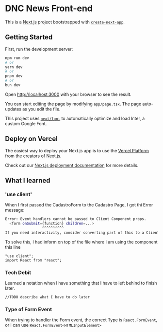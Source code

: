 # DNC News Front-end

This is a [Next.js](https://nextjs.org/) project bootstrapped with [`create-next-app`](https://github.com/vercel/next.js/tree/canary/packages/create-next-app).

## Getting Started

First, run the development server:

```bash
npm run dev
# or
yarn dev
# or
pnpm dev
# or
bun dev
```

Open [http://localhost:3000](http://localhost:3000) with your browser to see the result.

You can start editing the page by modifying `app/page.tsx`. The page auto-updates as you edit the file.

This project uses [`next/font`](https://nextjs.org/docs/basic-features/font-optimization) to automatically optimize and load Inter, a custom Google Font.

## Deploy on Vercel

The easiest way to deploy your Next.js app is to use the [Vercel Platform](https://vercel.com/new?utm_medium=default-template&filter=next.js&utm_source=create-next-app&utm_campaign=create-next-app-readme) from the creators of Next.js.

Check out our [Next.js deployment documentation](https://nextjs.org/docs/deployment) for more details.

## What I learned

### 'use client'

When I first passed the CadastroForm to the Cadastro Page, I got thi Error message:

```bash
Error: Event handlers cannot be passed to Client Component props.
  <form onSubmit={function} children=...>
                 ^^^^^^^^^^
If you need interactivity, consider converting part of this to a Client Component.
```

To solve this, I had inform on top of the file where I am using the component this line

```tsx
"use client";
import React from "react";
```

### Tech Debit

Learned a notation when I have something that I have to left behind to finish later.

```tsx
//TODO describe what I have to do later

```

### Type of Form Event
When trying to handler the Form event, the correct Type is ```React.FormEvent```, or I can use ```React.FormEvent<HTMLInputElement>```